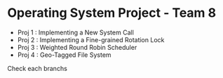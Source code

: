 # Operating System Project - Team 8
- Proj 1 : Implementing a New System Call
- Proj 2 : Implementing a Fine-grained Rotation Lock
- Proj 3 : Weighted Round Robin Scheduler
- Proj 4 : Geo-Tagged File System

Check each branchs
